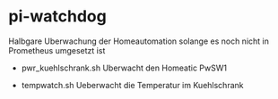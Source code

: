 # pi-watchdog

Halbgare Uberwachung der Homeautomation solange es noch nicht in Prometheus umgesetzt ist

- pwr_kuehlschrank.sh
Uberwacht den Homeatic PwSW1 

- tempwatch.sh
Ueberwacht die Temperatur im Kuehlschrank 
